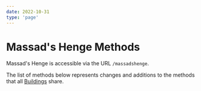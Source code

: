```yaml
---
date: 2022-10-31
type: 'page'
---
```


# Massad's Henge Methods

Massad's Henge is accessible via the URL `/massadshenge`.

The list of methods below represents changes and additions to the methods that all [Buildings](/api/Buildings) share.
